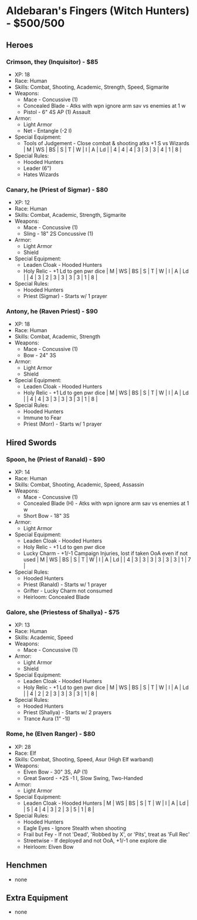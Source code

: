 # Aldebaran's Fingers (Witch Hunters) - $500/500
## Heroes
### Crimson, they (Inquisitor) - $85
- XP: 18
- Race: Human
- Skills: Combat, Shooting, Academic, Strength, Speed, Sigmarite
- Weapons:
    - Mace - Concussive (1)
    - Concealed Blade - Atks with wpn ignore arm sav vs enemies at 1 w
    - Pistol - 6" 4S AP (1) Assault
- Armor:
    - Light Armor
    - Net - Entangle (-2 I)
- Special Equipment:
    - Tools of Judgement - Close combat & shooting atks +1 S vs Wizards
| M | WS | BS | S | T | W | I | A | Ld |
| 4 |  4 |  4 | 3 | 3 | 3 | 4 | 1 |  8 |
- Special Rules:
    - Hooded Hunters
    - Leader (6")
    - Hates Wizards

### Canary, he (Priest of Sigmar) - $80
- XP: 12
- Race: Human
- Skills: Combat, Academic, Strength, Sigmarite
- Weapons:
    - Mace - Concussive (1)
    - Sling - 18" 2S Concussive (1)
- Armor:
    - Light Armor
    - Shield
- Special Equipment:
    - Leaden Cloak - Hooded Hunters
    - Holy Relic - +1 Ld to gen pwr dice
| M | WS | BS | S | T | W | I | A | Ld |
| 4 |  3 |  2 | 3 | 3 | 3 | 3 | 1 |  8 |
- Special Rules:
    - Hooded Hunters
    - Priest (Sigmar) - Starts w/ 1 prayer

### Antony, he (Raven Priest) - $90
- XP: 18
- Race: Human
- Skills: Combat, Academic, Strength
- Weapons:
    - Mace - Concussive (1)
    - Bow - 24" 3S
- Armor:
    - Light Armor
    - Shield
- Special Equipment:
    - Leaden Cloak - Hooded Hunters
    - Holy Relic - +1 Ld to gen pwr dice
| M | WS | BS | S | T | W | I | A | Ld |
| 4 |  4 |  3 | 3 | 3 | 3 | 3 | 1 |  8 |
- Special Rules:
    - Hooded Hunters
    - Immune to Fear
    - Priest (Morr) - Starts w/ 1 prayer

## Hired Swords

### Spoon, he (Priest of Ranald) - $90
- XP: 14
- Race: Human
- Skills: Combat, Shooting, Academic, Speed, Assassin
- Weapons:
    - Mace - Concussive (1)
    - Concealed Blade (H) - Atks with wpn ignore arm sav vs enemies at 1 w
    - Short Bow - 18" 3S
- Armor:
    - Light Armor
- Special Equipment:
    - Leaden Cloak - Hooded Hunters
    - Holy Relic - +1 Ld to gen pwr dice
    - Lucky Charm - +1/-1 Campaign Injuries, lost if taken OoA even if not used
| M | WS | BS | S | T | W | I | A | Ld |
| 4 |  3 |  3 | 3 | 3 | 3 | 3 | 1 |  7 |
- Special Rules:
    - Hooded Hunters
    - Priest (Ranald) - Starts w/ 1 prayer
    - Grifter - Lucky Charm not consumed
    - Heirloom: Concealed Blade

### Galore, she (Priestess of Shallya) - $75
- XP: 13
- Race: Human
- Skills: Academic, Speed
- Weapons:
    - Mace - Concussive (1)
- Armor:
    - Light Armor
    - Shield
- Special Equipment:
    - Leaden Cloak - Hooded Hunters
    - Holy Relic - +1 Ld to gen pwr dice
| M | WS | BS | S | T | W | I | A | Ld |
| 4 |  2 |  2 | 3 | 3 | 3 | 3 | 1 |  8 |
- Special Rules:
    - Hooded Hunters
    - Priest (Shallya) - Starts w/ 2 prayers
    - Trance Aura (1" -1I)

### Rome, he (Elven Ranger) - $80
- XP: 28
- Race: Elf
- Skills: Combat, Shooting, Speed, Asur (High Elf warband)
- Weapons:
    - Elven Bow - 30" 3S, AP (1)
    - Great Sword - +2S -1 I, Slow Swing, Two-Handed
- Armor:
    - Light Armor
- Special Equipment:
    - Leaden Cloak - Hooded Hunters
| M | WS | BS | S | T | W | I | A | Ld |
| 5 |  4 |  4 | 3 | 2 | 3 | 5 | 1 |  8 |
- Special Rules:
    - Hooded Hunters
    - Eagle Eyes - Ignore Stealth when shooting
    - Frail but Fey - If not 'Dead', 'Robbed by X', or 'Pits', treat as 'Full Rec'
    - Streetwise - If deployed and not OoA, +1/-1 one explore die
    - Heirloom: Elven Bow

## Henchmen
- none

## Extra Equipment
- none
